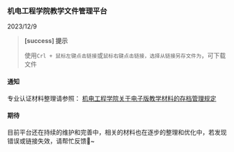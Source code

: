 ### 机电工程学院教学文件管理平台
2023/12/9 


> **[success] 提示**
> 
> 使用`Crl + 鼠标左键点击链接`或`鼠标右键点击链接，选择从链接另存文件为`，可下载文件



#### 通知

专业认证材料整理请参照： [机电工程学院关于电子版教学材料的存档管理规定](./Markdown/机电工程学院关于电子版教学材料的存档管理规定.pdf)





#### 期待

目前平台还在持续的维护和完善中，相关的材料也在逐步的整理和优化中，若发现错误或链接失效，请帮忙反馈🚀~